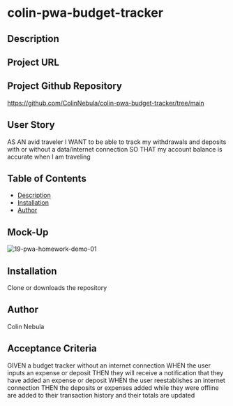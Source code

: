 # colin-pwa-budget-tracker

## Description

## Project URL

## Project Github Repository
https://github.com/ColinNebula/colin-pwa-budget-tracker/tree/main

## User Story
AS AN avid traveler
I WANT to be able to track my withdrawals and deposits with or without a data/internet connection
SO THAT my account balance is accurate when I am traveling

## Table of Contents
  * [Description](#description)
  * [Installation](#installation)
  * [Author](#author)

## Mock-Up
![19-pwa-homework-demo-01](https://user-images.githubusercontent.com/57843842/138796003-6fa25461-9708-4698-bfe1-0f4677d9fee9.png)

## Installation
Clone or downloads the repository
## Author
Colin Nebula

## Acceptance Criteria
GIVEN a budget tracker without an internet connection
WHEN the user inputs an expense or deposit
THEN they will receive a notification that they have added an expense or deposit
WHEN the user reestablishes an internet connection
THEN the deposits or expenses added while they were offline are added to their transaction history and their totals are updated